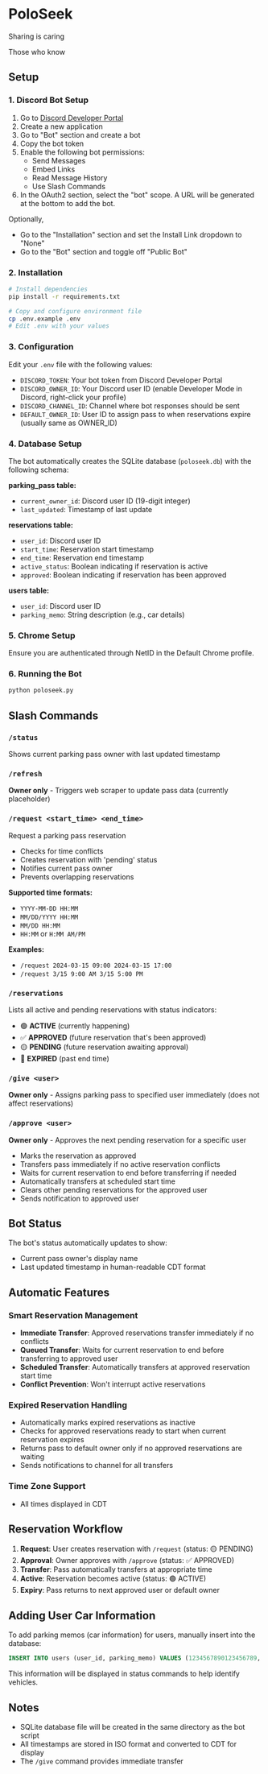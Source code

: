 # PoloSeek
Sharing is caring

Those who know

## Setup

### 1. Discord Bot Setup
1. Go to [Discord Developer Portal](https://discord.com/developers/applications)
2. Create a new application
3. Go to "Bot" section and create a bot
4. Copy the bot token
5. Enable the following bot permissions:
   - Send Messages
   - Embed Links
   - Read Message History
   - Use Slash Commands
6. In the OAuth2 section, select the "bot" scope. A URL will be generated at the bottom to add the bot.

Optionally,
- Go to the "Installation" section and set the Install Link dropdown to "None"
- Go to the "Bot" section and toggle off "Public Bot"

### 2. Installation
```bash
# Install dependencies
pip install -r requirements.txt

# Copy and configure environment file
cp .env.example .env
# Edit .env with your values
```

### 3. Configuration
Edit your `.env` file with the following values:
- `DISCORD_TOKEN`: Your bot token from Discord Developer Portal
- `DISCORD_OWNER_ID`: Your Discord user ID (enable Developer Mode in Discord, right-click your profile)
- `DISCORD_CHANNEL_ID`: Channel where bot responses should be sent
- `DEFAULT_OWNER_ID`: User ID to assign pass to when reservations expire (usually same as OWNER_ID)

### 4. Database Setup
The bot automatically creates the SQLite database (`poloseek.db`) with the following schema:

**parking_pass table:**
- `current_owner_id`: Discord user ID (19-digit integer)
- `last_updated`: Timestamp of last update

**reservations table:**
- `user_id`: Discord user ID
- `start_time`: Reservation start timestamp
- `end_time`: Reservation end timestamp  
- `active_status`: Boolean indicating if reservation is active
- `approved`: Boolean indicating if reservation has been approved

**users table:**
- `user_id`: Discord user ID
- `parking_memo`: String description (e.g., car details)

### 5. Chrome Setup
Ensure you are authenticated through NetID in the Default Chrome profile.

### 6. Running the Bot
```bash
python poloseek.py
```

## Slash Commands

### `/status`
Shows current parking pass owner with last updated timestamp

### `/refresh`
**Owner only** - Triggers web scraper to update pass data (currently placeholder)

### `/request <start_time> <end_time>`
Request a parking pass reservation
- Checks for time conflicts
- Creates reservation with 'pending' status
- Notifies current pass owner
- Prevents overlapping reservations

**Supported time formats:**
- `YYYY-MM-DD HH:MM`
- `MM/DD/YYYY HH:MM`
- `MM/DD HH:MM`
- `HH:MM` or `H:MM AM/PM`

**Examples:**
- `/request 2024-03-15 09:00 2024-03-15 17:00`
- `/request 3/15 9:00 AM 3/15 5:00 PM`

### `/reservations`
Lists all active and pending reservations with status indicators:
- 🟢 **ACTIVE** (currently happening)
- ✅ **APPROVED** (future reservation that's been approved)
- 🟡 **PENDING** (future reservation awaiting approval)
- 🔴 **EXPIRED** (past end time)

### `/give <user>`
**Owner only** - Assigns parking pass to specified user immediately (does not affect reservations)

### `/approve <user>`
**Owner only** - Approves the next pending reservation for a specific user
- Marks the reservation as approved
- Transfers pass immediately if no active reservation conflicts
- Waits for current reservation to end before transferring if needed
- Automatically transfers at scheduled start time
- Clears other pending reservations for the approved user
- Sends notification to approved user

## Bot Status
The bot's status automatically updates to show:
- Current pass owner's display name
- Last updated timestamp in human-readable CDT format

## Automatic Features

### Smart Reservation Management
- **Immediate Transfer**: Approved reservations transfer immediately if no conflicts
- **Queued Transfer**: Waits for current reservation to end before transferring to approved user
- **Scheduled Transfer**: Automatically transfers at approved reservation start time
- **Conflict Prevention**: Won't interrupt active reservations

### Expired Reservation Handling
- Automatically marks expired reservations as inactive
- Checks for approved reservations ready to start when current reservation expires
- Returns pass to default owner only if no approved reservations are waiting
- Sends notifications to channel for all transfers

### Time Zone Support
- All times displayed in CDT

## Reservation Workflow

1. **Request**: User creates reservation with `/request` (status: 🟡 PENDING)
2. **Approval**: Owner approves with `/approve` (status: ✅ APPROVED)
3. **Transfer**: Pass automatically transfers at appropriate time
4. **Active**: Reservation becomes active (status: 🟢 ACTIVE)
5. **Expiry**: Pass returns to next approved user or default owner

## Adding User Car Information
To add parking memos (car information) for users, manually insert into the database:

```sql
INSERT INTO users (user_id, parking_memo) VALUES (1234567890123456789, 'nathan');
```

This information will be displayed in status commands to help identify vehicles.

## Notes
- SQLite database file will be created in the same directory as the bot script
- All timestamps are stored in ISO format and converted to CDT for display
- The `/give` command provides immediate transfer
